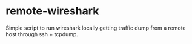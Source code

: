 remote-wireshark
================

Simple script to run wireshark locally getting traffic dump from a remote host through ssh + tcpdump.

